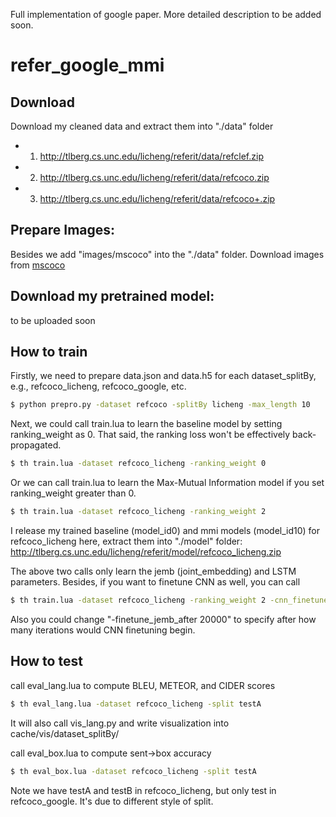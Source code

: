 Full implementation of google paper. More detailed description to be added soon.
# refer_google_mmi

## Download
Download my cleaned data and extract them into "./data" folder
- 1) http://tlberg.cs.unc.edu/licheng/referit/data/refclef.zip
- 2) http://tlberg.cs.unc.edu/licheng/referit/data/refcoco.zip
- 3) http://tlberg.cs.unc.edu/licheng/referit/data/refcoco+.zip 

## Prepare Images:
Besides we add "images/mscoco" into the "./data" folder. 
Download images from [mscoco](http://mscoco.org/dataset/#overview)

## Download my pretrained model:
to be uploaded soon

## How to train
Firstly, we need to prepare data.json and data.h5 for each dataset_splitBy, e.g., refcoco_licheng, refcoco_google, etc.
```bash
$ python prepro.py -dataset refcoco -splitBy licheng -max_length 10
```

Next, we could call train.lua to learn the baseline model by setting ranking_weight as 0. That said, the ranking loss won't be effectively back-propagated.
```bash
$ th train.lua -dataset refcoco_licheng -ranking_weight 0
```

Or we can call train.lua to learn the Max-Mutual Information model if you set ranking_weight greater than 0.
```bash
$ th train.lua -dataset refcoco_licheng -ranking_weight 2
```
I release my trained baseline (model_id0) and mmi models (model_id10) for refcoco_licheng here, extract them into "./model" folder: http://tlberg.cs.unc.edu/licheng/referit/model/refcoco_licheng.zip

The above two calls only learn the jemb (joint_embedding) and LSTM parameters.
Besides, if you want to finetune CNN as well, you can call
```bash
$ th train.lua -dataset refcoco_licheng -ranking_weight 2 -cnn_finetune 1
```
Also you could change "-finetune_jemb_after 20000" to specify after how many iterations would CNN finetuning begin.


## How to test
call eval_lang.lua to compute BLEU, METEOR, and CIDER scores
```bash
$ th eval_lang.lua -dataset refcoco_licheng -split testA
```
It will also call vis_lang.py and write visualization into cache/vis/dataset_splitBy/

call eval_box.lua to compute sent->box accuracy
```bash
$ th eval_box.lua -dataset refcoco_licheng -split testA
```
Note we have testA and testB in refcoco_licheng, but only test in refcoco_google. It's due to different style of split. 
